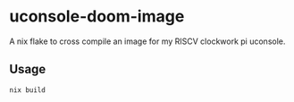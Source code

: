 # uconsole-doom-image

A nix flake to cross compile an image for my RISCV clockwork pi uconsole.

## Usage

```bash
nix build
```
